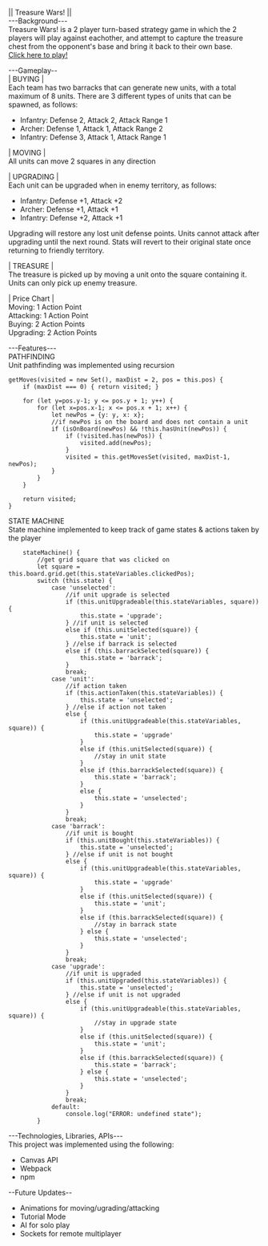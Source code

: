 || Treasure Wars! ||\
---Background---\
Treasure Wars! is a 2 player turn-based strategy game in which the 2 players will play against eachother, and attempt to capture the treasure chest from the opponent's base and bring it back to their own base.\
[Click here to play!](https://jasminekobata.github.io/Javascript-Project/)

---Gameplay--\
| BUYING |\
Each team has two barracks that can generate new units, with a total maximum of 8 units.
There are 3 different types of units that can be spawned, as follows:

- Infantry:	Defense 2, Attack 2, Attack Range 1
- Archer:	Defense 1, Attack 1, Attack Range 2
- Infantry:	Defense 3, Attack 1, Attack Range 1

| MOVING |\
All units can move 2 squares in any direction

| UPGRADING |\
Each unit can be upgraded when in enemy territory, as follows:

- Infantry:	Defense +1, Attack +2
- Archer:	Defense +1, Attack +1
- Infantry:	Defense +2, Attack +1

Upgrading will restore any lost unit defense points. Units cannot attack after upgrading until the next round. Stats will revert to their original state once returning to friendly territory.

| TREASURE |\
The treasure is picked up by moving a unit onto the square containing it. Units can only pick up enemy treasure.

| Price Chart |\
Moving:		1 Action Point\
Attacking:	1 Action Point\
Buying:		2 Action Points\
Upgrading:	2 Action Points

---Features---\
PATHFINDING\
Unit pathfinding was implemented using recursion
```
getMoves(visited = new Set(), maxDist = 2, pos = this.pos) {
    if (maxDist === 0) { return visited; }

    for (let y=pos.y-1; y <= pos.y + 1; y++) {
        for (let x=pos.x-1; x <= pos.x + 1; x++) {
            let newPos = {y: y, x: x};
            //if newPos is on the board and does not contain a unit
            if (isOnBoard(newPos) && !this.hasUnit(newPos)) {
                if (!visited.has(newPos)) {
                    visited.add(newPos);
                }
                visited = this.getMovesSet(visited, maxDist-1, newPos);
            }
        }
    }

    return visited;
}
```

STATE MACHINE\
State machine implemented to keep track of game states & actions taken by the player
```
    stateMachine() {
        //get grid square that was clicked on
        let square = this.board.grid.get(this.stateVariables.clickedPos);
        switch (this.state) {
            case 'unselected':
                //if unit upgrade is selected
                if (this.unitUpgradeable(this.stateVariables, square)) {
                    this.state = 'upgrade';
                } //if unit is selected
                else if (this.unitSelected(square)) {
                    this.state = 'unit';
                } //else if barrack is selected
                else if (this.barrackSelected(square)) {
                    this.state = 'barrack';
                }
                break;
            case 'unit':
                //if action taken
                if (this.actionTaken(this.stateVariables)) {
                    this.state = 'unselected';
                } //else if action not taken
                else {
                    if (this.unitUpgradeable(this.stateVariables, square)) {
                        this.state = 'upgrade'
                    }
                    else if (this.unitSelected(square)) {
                    	//stay in unit state
                    }
                    else if (this.barrackSelected(square)) {
                        this.state = 'barrack';
                    }
                    else {
                        this.state = 'unselected';
                    }
                }
                break;
            case 'barrack':
                //if unit is bought
                if (this.unitBought(this.stateVariables)) {
                    this.state = 'unselected';
                } //else if unit is not bought
                else {
                    if (this.unitUpgradeable(this.stateVariables, square)) {
                        this.state = 'upgrade'
                    }
                    else if (this.unitSelected(square)) {
                        this.state = 'unit';
                    }
                    else if (this.barrackSelected(square)) {
                        //stay in barrack state
                    } else {
                        this.state = 'unselected';
                    }
                }
                break;
            case 'upgrade':
                //if unit is upgraded
                if (this.unitUpgraded(this.stateVariables)) {
                    this.state = 'unselected';
                } //else if unit is not upgraded
                else {
                    if (this.unitUpgradeable(this.stateVariables, square)) {
                    	//stay in upgrade state
                    }
                    else if (this.unitSelected(square)) {
                        this.state = 'unit';
                    }
                    else if (this.barrackSelected(square)) {
                        this.state = 'barrack';
                    } else {
                        this.state = 'unselected';
                    }
                }
                break;
            default:
                console.log("ERROR: undefined state");
        }
```


---Technologies, Libraries, APIs---\
This project was implemented using the following:

- Canvas API
- Webpack
- npm

--Future Updates--
- Animations for moving/ugrading/attacking
- Tutorial Mode
- AI for solo play
- Sockets for remote multiplayer
